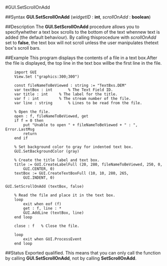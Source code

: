 
#GUI.SetScrollOnAdd

##Syntax
**GUI.SetScrollOnAdd** (*widgetID* : **int**, *scrollOnAdd* : **boolean**)



##Description
The **GUI.SetScrollOnAdd** procedure allows you to specifywhether a text box scrolls to the bottom of the text whennew text is added (the default behaviour). By calling thisprocedure with *scrollOnAdd* set to **false**, the text box will not scroll unless the user manipulates thetext box's scroll bars.



##Example
This program displays the contents of a file in a text box.After the file is displayed, the top line in the text box willbe the first line in the file.



        import GUI 
        View.Set ("graphics:300;300") 
        
        const fileNameToBeViewed : string := "TextBxs.DEM"
        var textBox : int       % The Text Field ID.
        var title : int     % The label for the title.
        var f : int         % The stream number of the file.
        var line : string       % Lines to be read from the file.
        
        % Open the file.
        open : f, fileNameToBeViewed, get
        if f = 0 then
            put "Unable to open " + fileNameToBeViewed + " : ", Error.LastMsg
            return
        end if
        
        % Set background color to gray for indented text box.
        GUI.SetBackgroundColor (gray)
        
        % Create the title label and text box.
        title := GUI.CreateLabelFull (20, 280, fileNameToBeViewed, 250, 0, 
            GUI.CENTER, 0)
        textBox := GUI.CreateTextBoxFull (10, 10, 280, 265, 
            GUI.INDENT, 0)
        
	GUI.SetScrollOnAdd (textBox, false)

        % Read the file and place it in the text box.
        loop
            exit when eof (f)
            get : f, line : *
            GUI.AddLine (textBox, line)
        end loop
        
        close : f   % Close the file.
        
        loop
            exit when GUI.ProcessEvent
        end loop
##Status
Exported qualified.
This means that you can only call the function by calling **GUI.SetScrollOnAdd**, not by calling **SetScrollOnAdd**.


